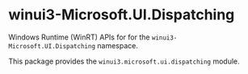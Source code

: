 <!-- warning: Please don't edit this file. It was automatically generated. -->

# winui3-Microsoft.UI.Dispatching

Windows Runtime (WinRT) APIs for for the `winui3-Microsoft.UI.Dispatching` namespace.

This package provides the `winui3.microsoft.ui.dispatching` module.
